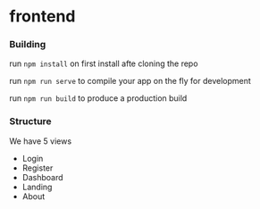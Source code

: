 # frontend

### Building

run `npm install` on first install afte cloning the repo

run `npm run serve` to compile your app on the fly for development

run `npm run build` to produce a production build

### Structure

We have 5 views
- Login
- Register
- Dashboard
- Landing
- About